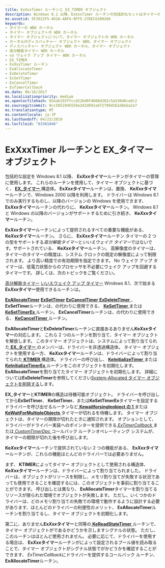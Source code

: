 ```yaml
---
title: ExXxxTimer ルーチンと EX_TIMER オブジェクト
description: Windows 8.1 以降、ExXxxTimer ルーチンの包括的なセットはタイマーの管理に使用できます。
ms.assetid: 5F2622F5-4D1A-48F4-9FF5-27DEC6109266
keywords:
- タイマーの WDK カーネル
- タイマー オブジェクトの WDK カーネル
- タイマー オブジェクトについて、タイマー オブジェクトの WDK カーネル
- カーネルのディスパッチャー オブジェクト WDK、タイマー オブジェクト
- ディスパッチャー オブジェクト WDK カーネル、タイマー オブジェクト
- 高分解能タイマー WDK カーネル
- no ウェイク アップ タイマー WDK カーネル
- EX_TIMER
- ExXxxTimer ルーチン
- ExAllocateTimer
- ExDeleteTimer
- ExSetTimer
- ExCancelTimer
- ExTimerCallback
ms.date: 06/16/2017
ms.localizationpriority: medium
ms.openlocfilehash: 65eab193ffccd22bd0f4608d202c5a53040cedc2
ms.sourcegitcommit: 0cc5051945559a242d941a6f2799d161d8eba2a7
ms.translationtype: MT
ms.contentlocale: ja-JP
ms.lasthandoff: 04/23/2019
ms.locfileid: "63361846"
---
```

# <a name="exxxxtimer-routines-and-extimer-objects"></a>ExXxxTimer ルーチンと EX\_タイマー オブジェクト


包括的な設定を Windows 8.1 以降、 **Ex*Xxx*タイマー**ルーチンがタイマーの管理に使用します。 これらのルーチンを使用して、タイマー オブジェクトに基づく、 [ **EX\_タイマー** ](https://msdn.microsoft.com/library/windows/hardware/dn265199)構造体。 **Ex*Xxx*タイマー**ルーチンは、置換、 **Ke*Xxx*タイマー**ルーチンで、Windows 2000 以降を利用します。 ドライバーは Windows 8.1 でのみ実行するものし、以降のバージョンの Windows を使用できます、 **Ex*Xxx*タイマー**ルーチンの代わりに、 **Ke*Xxx*タイマー**ルーチン。 Windows 8.1 と Windows の以降のバージョンがサポートするために引き続き、 **Ke*Xxx*タイマー**ルーチン。

**Ex*Xxx*タイマー**ルーチンによって提供されるすべての重要な機能がある、 **Ke*Xxx*タイマー**ルーチン。 さらに、 **Ex*Xxx*タイマー**ルーチン タイマーの 2 つの型をサポートする*高分解能タイマー*と*いいえウェイク タイマー*ではないです。サポートされている、 **Ke*Xxx*タイマー**ルーチン。 高解像度のタイマーは、タイマーのタイマーの精度は、システム クロックの既定の解像度によって制限されます。 より高い精度での有効期限を指定できます。 No ウェイク アップ タイマーは、低電力状態からのプロセッサを不必要にウェイク アップを回避するタイマーです。 詳しくは、次のトピックをご覧ください。

[高分解能タイマー](high-resolution-timers.md)
[いいえウェイク アップ タイマー](no-wake-timers.md) Windows 8.1、次で始まる**Ex*Xxx*タイマー**使用できるルーチンは。

[**ExAllocateTimer**](https://msdn.microsoft.com/library/windows/hardware/dn265179)
[**ExSetTimer**](https://msdn.microsoft.com/library/windows/hardware/dn265188)
[**ExCancelTimer** ](https://msdn.microsoft.com/library/windows/hardware/dn265180) 
 [ **ExDeleteTimer** ](https://msdn.microsoft.com/library/windows/hardware/dn265181) 、 **ExSetTimer**ルーチンは、の代わりに使用できる、 [ **KeSetTimer** ](https://msdn.microsoft.com/library/windows/hardware/ff553286)または[ **KeSetTimerEx** ](https://msdn.microsoft.com/library/windows/hardware/ff553292)ルーチン。 **ExCancelTimer**ルーチンは、の代わりに使用できる、 [ **KeCancelTimer** ](https://msdn.microsoft.com/library/windows/hardware/ff551970)ルーチン。

**ExAllocateTimer**と**ExDeleteTimer**ルーチンに直接あるありません**Ke*Xxx*タイマー**の対応します。 これら 2 つのルーチンを割り当て、タイマー オブジェクトを解放します。 このタイマー オブジェクトは、システムによって割り当てられた[ **EX\_タイマー** ](https://msdn.microsoft.com/library/windows/hardware/dn265199)のメンバーは、ドライバーを非透過構造体。 タイマー オブジェクトを使用する一方、 **Ke*Xxx*タイマー**ルーチンは、ドライバーによって割り当てられた[ **KTIMER** ](https://msdn.microsoft.com/library/windows/hardware/ff554250)構造体。 ドライバーの呼び出し、 [ **KeInitializeTimer** ](https://msdn.microsoft.com/library/windows/hardware/ff552168)または[ **KeInitializeTimerEx** ](https://msdn.microsoft.com/library/windows/hardware/ff552173)ルーチンをこのオブジェクトを初期化します。 **ExAllocateTimer**を割り当てたタイマー オブジェクトを初期化します。 詳細については**ExDeleteTimer**を参照してください[System-Allocated タイマー オブジェクトを削除する](deleting-a-system-allocated-timer-object.md)します。

**EX\_タイマー**と**KTIMER**の構造は待機可能オブジェクト。 ドライバーを呼び出してから**ExSetTimer**、 **KeSetTimer**、または**KeSetTimerEx**タイマーを設定するドライバーを呼び出せるルーチンなど[ **Kewaitforsingleobject の 1** ](https://msdn.microsoft.com/library/windows/hardware/ff553350)または[ **KeWaitForMultipleObjects** ](https://msdn.microsoft.com/library/windows/hardware/ff553324)タイマーが切れるを待機します。 タイマー オブジェクトは、タイマーの期限が切れたときに通知されます。 オプションとして、ドライバーがドライバー実装へのポインターを提供できる[ *ExTimerCallback* ](https://msdn.microsoft.com/library/windows/hardware/dn265190)または[ *CustomTimerDpc* ](https://msdn.microsoft.com/library/windows/hardware/ff542983)コールバック ルーチンオペレーティング システムが、タイマーの期限が切れた後を呼び出します。

**Ke*Xxx*タイマー**ルーチンで提供されていない 2 つの機能がある、 **Ex*Xxx*タイマー**ルーチンが、これらの機能ほとんどのドライバーでは必要ありません。

まず、 **KTIMER**によってタイマー オブジェクトとして使用される構造体、 **Ke*Xxx*タイマー**ルーチンは、ドライバーによって割り当てられました。 ドライバーは、オブジェクトがリソースを制限し、メモリ割り当てが失敗する状況であっても使用できることを確認するには、このオブジェクトを事前に割り当てることができます。 呼び出しとは異なり、 **ExAllocateTimer**タイマーを割り当てるリソースが限られた環境でオブジェクトが失敗します。 ただし、いくつかのドライバーは、どのメモリ割り当ての失敗での環境で動作するように設計する必要があります、ほとんどのドライバーの利便性のメリット、 **ExAllocateTimer**ルーチンを割り当てるし、タイマー オブジェクトを初期化します。

第二に、ありません**Ex*Xxx*タイマー**と同等の[ **KeReadStateTimer** ](https://msdn.microsoft.com/library/windows/hardware/ff553099)ルーチンで、タイマー オブジェクトがであるかどうかを示しますシグナルの状態。 ただし、このルーチンはほとんど使用されません。 必要に応じて、ドライバーを使用する場合は、 **Ex*Xxx*タイマー**ルーチンがによって設定されるブール値を読み取ることで、タイマー オブジェクトがシグナル状態でがかどうかを確認することができます、 *ExTimerCallback*にドライバーを提供するコールバック ルーチン、 **ExAllocateTimer**ルーチン。

 

 




